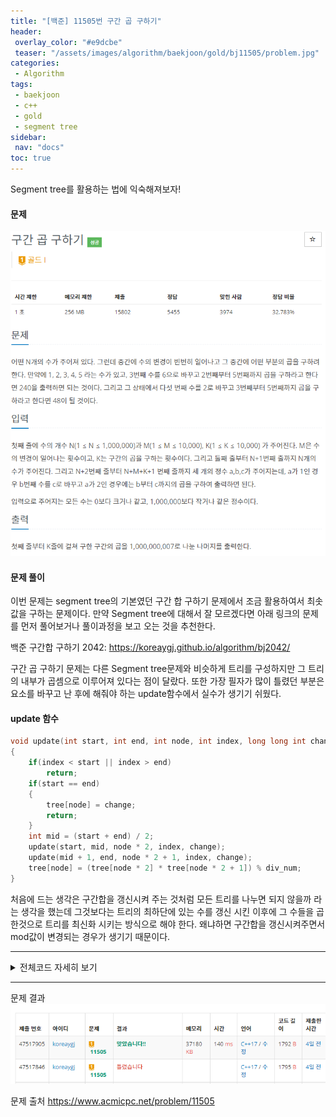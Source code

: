 ```yaml
---
title: "[백준] 11505번 구간 곱 구하기"
header:
 overlay_color: "#e9dcbe"
 teaser: "/assets/images/algorithm/baekjoon/gold/bj11505/problem.jpg"
categories:
 - Algorithm
tags:
 - baekjoon
 - c++
 - gold
 - segment tree
sidebar:
 nav: "docs"
toc: true
---
```


Segment tree를 활용하는 법에 익숙해져보자!

#### 문제
[![11505.cpp](/assets/images/algorithm/baekjoon/gold/bj11505/problem.jpg)](https://www.acmicpc.net/problem/11505)
 

#### 문제 풀이

 이번 문제는 segment tree의 기본였던 구간 합 구하기 문제에서 조금 활용하여서 최솟값을 구하는 문제이다. 만약 Segment tree에 대해서 잘 모르겠다면 아래 링크의 문제를 먼저 풀어보거나 풀이과정을 보고 오는 것을 추천한다.

 백준 구간합 구하기 2042:
<https://koreaygj.github.io/algorithm/bj2042/>

 구간 곱 구하기 문제는 다른 Segment tree문제와 비슷하게 트리를 구성하지만 그 트리의 내부가 곱셈으로 이루어져 있다는 점이 달랐다. 또한 가장 필자가 많이 틀렸던 부분은 요소를 바꾸고 난 후에 해줘야 하는 update함수에서 실수가 생기기 쉬웠다.


#### update 함수
```cpp
void update(int start, int end, int node, int index, long long int change)
{
    if(index < start || index > end)
        return;
    if(start == end)
    {
        tree[node] = change;
        return;
    }
    int mid = (start + end) / 2;
    update(start, mid, node * 2, index, change);
    update(mid + 1, end, node * 2 + 1, index, change);
    tree[node] = (tree[node * 2] * tree[node * 2 + 1]) % div_num;
}
```

 처음에 드는 생각은 구간합을 갱신시켜 주는 것처럼 모든 트리를 나누면 되지 않을까 라는 생각을 했는데 그것보다는 트리의 최하단에 있는 수를 갱신 시킨 이후에 그 수들을 곱한것으로 트리를 최신화 시키는 방식으로 해야 한다. 왜냐하면 구간합을 갱신시켜주면서 mod값이 변경되는 경우가 생기기 때문이다.

 -------

 <details>
 <summary>전체코드 자세히 보기</summary>
 <div markdown="1">

```cpp
#include <iostream>
#include <algorithm>
#include <vector>
#define div_num 1000000007
using namespace std;
vector<long long int> tree(1000005 * 4, 0);
vector<int> arr(1000005, 0);
long long int init(int start, int end, int node)
{
    if(start == end)
        return tree[node] = arr[start] % div_num;
    int mid = (start + end) / 2;
    return tree[node] = (init(start, mid, node * 2)* init(mid + 1, end, node * 2 + 1)) % div_num;
}
long long int multiplex(int start, int end, int node, int left, int right)
{
    if(left > end || right < start)
        return 1;
    if(left <= start && end <= right)
        return tree[node] % div_num;
    int mid = (start + end) / 2;
    return (multiplex(start, mid, node * 2, left, right) * multiplex(mid + 1, end, node * 2 + 1, left, right)) % div_num;
}
void update(int start, int end, int node, int index, long long int change)
{
    if(index < start || index > end)
        return;
    if(start == end)
    {
        tree[node] = change;
        return;
    }
    int mid = (start + end) / 2;
    update(start, mid, node * 2, index, change);
    update(mid + 1, end, node * 2 + 1, index, change);
    tree[node] = (tree[node * 2] * tree[node * 2 + 1]) % div_num;
}
int main(void)
{
    cin.tie(NULL);
    cout.tie(NULL);
    ios::sync_with_stdio(false);
    int n, m, k;
    cin >> n >> m >> k;
    for(int i = 1; i <= n; i++)
        cin >> arr[i];
    init(1, n, 1);
    for(int i = 0; i < m + k; i++)
    {
        int a;
        cin >> a;
        if(a == 1)
        {
            int b;
            long long int c;
            cin >> b >> c;
            update(1, n, 1, b, c);
        }
        else if(a == 2)
        {
            int b, c;
            cin >> b >> c;
            cout << multiplex(1, n, 1, b, c) << "\n";
        }
    }
}
 ```
 </div>
 </details>

------


문제 결과
![result](/assets/images/algorithm/baekjoon/gold/bj11505/result.jpg)

문제 출처
<https://www.acmicpc.net/problem/11505>
